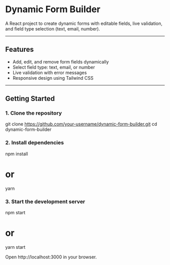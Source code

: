 # Dynamic Form Builder

A React project to create dynamic forms with editable fields, live validation, and field type selection (text, email, number).

---

## Features

- Add, edit, and remove form fields dynamically
- Select field type: text, email, or number
- Live validation with error messages
- Responsive design using Tailwind CSS

---

## Getting Started

### 1. Clone the repository
git clone https://github.com/your-username/dynamic-form-builder.git
cd dynamic-form-builder

### 2. Install dependencies
npm install
# or
yarn

### 3. Start the development server
npm start
# or
yarn start

Open http://localhost:3000 in your browser.

